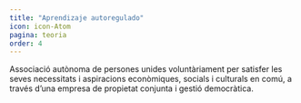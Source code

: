 ```yaml
---
title: "Aprendizaje autoregulado"
icon: icon-Atom
pagina: teoria
order: 4
---
```

Associació autònoma de persones unides voluntàriament per satisfer les seves necessitats i aspiracions econòmiques, socials i culturals en comú, a través d’una empresa de propietat conjunta i gestió democràtica.
